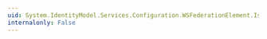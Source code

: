 ```yaml
---
uid: System.IdentityModel.Services.Configuration.WSFederationElement.IsConfigured
internalonly: False
---
```

